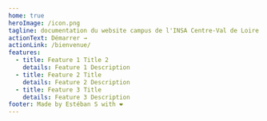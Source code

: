 ```yaml
---
home: true
heroImage: /icon.png
tagline: documentation du website campus de l'INSA Centre-Val de Loire
actionText: Démarrer →
actionLink: /bienvenue/
features:
  - title: Feature 1 Title 2
    details: Feature 1 Description
  - title: Feature 2 Title
    details: Feature 2 Description
  - title: Feature 3 Title
    details: Feature 3 Description
footer: Made by Estéban S with ❤️
---
```

